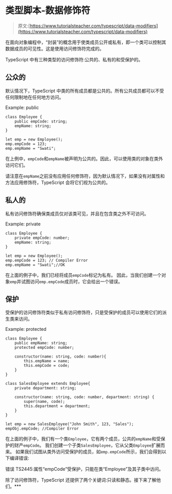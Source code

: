 # 类型脚本-数据修饰符

> 原文:[https://www.tutorialsteacher.com/typescript/data-modifiers](https://www.tutorialsteacher.com/typescript/data-modifiers)

在面向对象编程中，“封装”的概念用于使类成员公开或私有，即一个类可以控制其数据成员的可见性。这是使用访问修饰符完成的。

TypeScript 中有三种类型的访问修饰符:公共的、私有的和受保护的。

## 公众的

默认情况下，TypeScript 中类的所有成员都是公共的。所有公共成员都可以不受任何限制地在任何地方访问。

Example: public 

```
class Employee {
    public empCode: string;
    empName: string;
}

let emp = new Employee();
emp.empCode = 123;
emp.empName = "Swati"; 
```

在上例中，`empCode`和`empName`被声明为公共的。因此，可以使用类的对象在类外访问它们。

请注意在`empName`之前没有应用任何修饰符，因为默认情况下，如果没有对属性和方法应用修饰符，TypeScript 会将它们视为公共的。

## 私人的

私有访问修饰符确保类成员仅对该类可见，并且在包含类之外不可访问。

Example: private 

```
class Employee {
    private empCode: number;
    empName: string;
}

let emp = new Employee();
emp.empCode = 123; // Compiler Error
emp.empName = "Swati";//OK 
```

在上面的例子中，我们已经将成员`empCode`标记为私有。 因此，当我们创建一个对象`emp`并试图访问`emp.empCode`成员时，它会给出一个错误。

## 保护

受保护的访问修饰符类似于私有访问修饰符，只是受保护的成员可以使用它们的派生类来访问。

Example: protected 

```
class Employee {
    public empName: string;
    protected empCode: number;

    constructor(name: string, code: number){
        this.empName = name;
        this.empCode = code;
    }
}

class SalesEmployee extends Employee{
    private department: string;

    constructor(name: string, code: number, department: string) {
        super(name, code);
        this.department = department;
    }
}

let emp = new SalesEmployee("John Smith", 123, "Sales");
empObj.empCode; //Compiler Error 
```

在上面的例子中，我们有一个类`Employee`，它有两个成员，公共的`empName`和受保护的财产`empCode`。 我们创建一个子类`SalesEmployee`，它从父类`Employee`扩展而来。 如果我们试图从类外访问受保护的成员，如`emp.empCode`所示，我们会得到以下编译错误:

错误 TS2445:属性“empCode”受保护，只能在类“Employee”及其子类中访问。

除了访问修饰符，TypeScript 还提供了两个关键词:只读和静态。接下来了解他们。***
